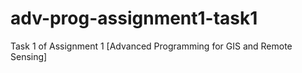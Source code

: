 # adv-prog-assignment1-task1
Task 1 of Assignment 1 [Advanced Programming for GIS and Remote Sensing]
